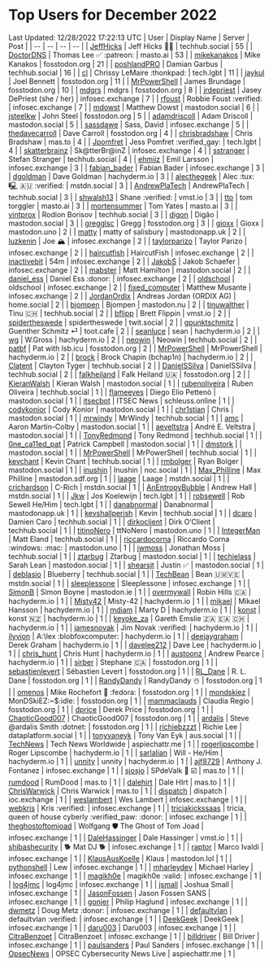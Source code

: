 # Top Users for December 2022
Last Updated: 12/28/2022 17:22:13 UTC
| User | Display Name | Server | Post |
| -- | -- | -- | -- |
| [JeffHicks](https://techhub.social/@JeffHicks) | Jeff Hicks 🐶🎼 | techhub.social | 55 |
| [DoctorDNS](https://masto.ai/@DoctorDNS) | Thomas Lee ✅ :patreon: | masto.ai | 53 |
| [mikekanakos](https://fosstodon.org/@mikekanakos) | Mike Kanakos | fosstodon.org | 21 |
| [poshlandPRO](https://techhub.social/@poshlandPRO) | Damian Garbus | techhub.social | 16 |
| [cl](https://tech.lgbt/@cl) | Chrissy LeMaire :thonkpad: | tech.lgbt | 11 |
| [jaykul](https://fosstodon.org/@jaykul) | Joel Bennett | fosstodon.org | 11 |
| [MrPowerShell](https://fosstodon.org/@MrPowerShell) | James Brundage | fosstodon.org | 10 |
| [mdgrs](https://fosstodon.org/@mdgrs) | mdgrs | fosstodon.org | 8 |
| [jrdepriest](https://infosec.exchange/@jrdepriest) | Jasey DePriest (she / her) | infosec.exchange | 7 |
| [rfoust](https://infosec.exchange/@rfoust) | Robbie Foust :verified: | infosec.exchange | 7 |
| [mdowst](https://mastodon.social/@mdowst) | Matthew Dowst | mastodon.social | 6 |
| [jsteelkw](https://fosstodon.org/@jsteelkw) | John Steel | fosstodon.org | 5 |
| [adamdriscoll](https://mastodon.social/@adamdriscoll) | Adam Driscoll | mastodon.social | 5 |
| [sassdawe](https://infosec.exchange/@sassdawe) | Sass, David | infosec.exchange | 5 |
| [thedavecarroll](https://fosstodon.org/@thedavecarroll) | Dave Carroll | fosstodon.org | 4 |
| [chrisbradshaw](https://mas.to/@chrisbradshaw) | Chris Bradshaw | mas.to | 4 |
| [Jpomfret](https://tech.lgbt/@Jpomfret) | Jess Pomfret :verified_gay: | tech.lgbt | 4 |
| [skatterbrainz](https://infosec.exchange/@skatterbrainz) | Sk@tterBr@inZ | infosec.exchange | 4 |
| [sstranger](https://techhub.social/@sstranger) | Stefan Stranger | techhub.social | 4 |
| [ehmiiz](https://infosec.exchange/@ehmiiz) | Emil Larsson | infosec.exchange | 3 |
| [fabian_bader](https://infosec.exchange/@fabian_bader) | Fabian Bader | infosec.exchange | 3 |
| [dgoldman](https://hachyderm.io/@dgoldman) | Dave Goldman | hachyderm.io | 3 |
| [alecthegeek](https://mstdn.social/@alecthegeek) | Alec :tux: 🖳 🇦🇺 :verified: | mstdn.social | 3 |
| [AndrewPlaTech](https://techhub.social/@AndrewPlaTech) | AndrewPlaTech | techhub.social | 3 |
| [shwalsh13](https://vmst.io/@shwalsh13) | Shane :verified: | vmst.io | 3 |
| [tto](https://masto.ai/@tto) | tom torggler | masto.ai | 3 |
| [mortensummer](https://masto.ai/@mortensummer) | Tom Yates | masto.ai | 3 |
| [vintprox](https://techhub.social/@vintprox) | Rodion Borisov | techhub.social | 3 |
| [digon](https://mastodon.social/@digon) | Digão | mastodon.social | 3 |
| [gregglsc](https://fosstodon.org/@gregglsc) | Gregg | fosstodon.org | 3 |
| [gioxx](https://mastodon.uno/@gioxx) | Gioxx | mastodon.uno | 2 |
| [matty](https://mastodonapp.uk/@matty) | matty of salisbury | mastodonapp.uk | 2 |
| [luzkenin](https://infosec.exchange/@luzkenin) | Joe 🏔️ | infosec.exchange | 2 |
| [taylorparizo](https://infosec.exchange/@taylorparizo) | Taylor Parizo | infosec.exchange | 2 |
| [haircutfish](https://infosec.exchange/@haircutfish) | HaircutFish | infosec.exchange | 2 |
| [inactivebit](https://infosec.exchange/@inactivebit) | 54m | infosec.exchange | 2 |
| [JakobS](https://infosec.exchange/@JakobS) | Jakob Schaefer | infosec.exchange | 2 |
| [mabster](https://mastodon.social/@mabster) | Matt Hamilton | mastodon.social | 2 |
| [daniel_ess](https://infosec.exchange/@daniel_ess) | Daniel Ess :donor: | infosec.exchange | 2 |
| [oldschool](https://infosec.exchange/@oldschool) | oldschool | infosec.exchange | 2 |
| [fixed_computer](https://infosec.exchange/@fixed_computer) | Matthew Musante | infosec.exchange | 2 |
| [JordanOrdix](https://home.social/@JordanOrdix) | Andreas Jordan (ORDIX AG) | home.social | 2 |
| [bjompen](https://mastodon.nu/@bjompen) | Bjompen | mastodon.nu | 2 |
| [tinuwalther](https://techhub.social/@tinuwalther) | Tinu 🇨🇭 | techhub.social | 2 |
| [bflipp](https://vmst.io/@bflipp) | Brett Flippin | vmst.io | 2 |
| [spidertheswede](https://twit.social/@spidertheswede) | spidertheswede | twit.social | 2 |
| [gpunktschmitz](https://toot.cafe/@gpunktschmitz) | Guenther Schmitz ⏎ | toot.cafe | 2 |
| [seanluce](https://hachyderm.io/@seanluce) | sean | hachyderm.io | 2 |
| [wg](https://hachyderm.io/@wg) | W.Gross | hachyderm.io | 2 |
| [neowin](https://techhub.social/@neowin) | Neowin | techhub.social | 2 |
| [patbf](https://fosstodon.org/@patbf) | Pat with lsb.icu | fosstodon.org | 2 |
| [MrPowerShell](https://hachyderm.io/@MrPowerShell) | MrPowerShell | hachyderm.io | 2 |
| [brock](https://hachyderm.io/@brock) | Brock Chapin (bchap1n) | hachyderm.io | 2 |
| [Clatent](https://techhub.social/@Clatent) | Clayton Tyger | techhub.social | 2 |
| [DanielSSilva](https://techhub.social/@DanielSSilva) | DanielSSilva | techhub.social | 2 |
| [falkheiland](https://fosstodon.org/@falkheiland) | Falk Heiland 🇺🇦 | fosstodon.org | 2 |
| [KieranWalsh](https://mastodon.social/@KieranWalsh) | Kieran Walsh | mastodon.social | 1 |
| [rubenoliveira](https://techhub.social/@rubenoliveira) | Ruben Oliveira | techhub.social | 1 |
| [flameeyes](https://mastodon.social/@flameeyes) | Diego Elio Pettenò | mastodon.social | 1 |
| [itsecbot](https://schleuss.online/@itsecbot) | ITSEC News | schleuss.online | 1 |
| [codykonior](https://mastodon.social/@codykonior) | Cody Konior | mastodon.social | 1 |
| [chr1stian](https://mastodon.social/@chr1stian) | Chris | mastodon.social | 1 |
| [mrwindy](https://techhub.social/@mrwindy) | MrWindy | techhub.social | 1 |
| [amc](https://mastodon.social/@amc) | Aaron Martin-Colby | mastodon.social | 1 |
| [aeveltstra](https://mastodon.social/@aeveltstra) | André E. Veltstra | mastodon.social | 1 |
| [TonyRedmond](https://techhub.social/@TonyRedmond) | Tony Redmond | techhub.social | 1 |
| [0ne_ca11ed_pat](https://mastodon.social/@0ne_ca11ed_pat) | Patrick Campbell | mastodon.social | 1 |
| [dmstork](https://mastodon.social/@dmstork) |  | mastodon.social | 1 |
| [MrPowerShell](https://techhub.social/@MrPowerShell) | MrPowerShell | techhub.social | 1 |
| [kevchant](https://techhub.social/@kevchant) | Kevin Chant | techhub.social | 1 |
| [rmbolger](https://mastodon.social/@rmbolger) | Ryan Bolger | mastodon.social | 1 |
| [inushin](https://noc.social/@inushin) | Inushin | noc.social | 1 |
| [Max_Philline](https://mastodon.sdf.org/@Max_Philline) | Max Philline | mastodon.sdf.org | 1 |
| [laage](https://mstdn.social/@laage) | Laage | mstdn.social | 1 |
| [crichardson](https://mstdn.social/@crichardson) | C-Rich | mstdn.social | 1 |
| [AnEntropyBubble](https://mstdn.social/@AnEntropyBubble) | Andrew Hall | mstdn.social | 1 |
| [Jkw](https://tech.lgbt/@Jkw) | Jos Koelewijn | tech.lgbt | 1 |
| [robsewell](https://tech.lgbt/@robsewell) | Rob Sewell He/Him | tech.lgbt | 1 |
| [danabnormal](https://mastodonapp.uk/@danabnormal) | Danabnormal | mastodonapp.uk | 1 |
| [kevshallperish](https://techhub.social/@kevshallperish) | Kevin | techhub.social | 1 |
| [dcaro](https://techhub.social/@dcaro) | Damien Caro | techhub.social | 1 |
| [dirkoclient](https://techhub.social/@dirkoclient) | Dirk O‘Client | techhub.social | 1 |
| [titinoNero](https://mastodon.uno/@titinoNero) | ttNoNero | mastodon.uno | 1 |
| [IntegerMan](https://techhub.social/@IntegerMan) | Matt Eland | techhub.social | 1 |
| [riccardocorna](https://mastodon.uno/@riccardocorna) | Riccardo Corna :windows: :mac: | mastodon.uno | 1 |
| [jwmoss](https://techhub.social/@jwmoss) | Jonathan Moss | techhub.social | 1 |
| [ztarbug](https://mastodon.social/@ztarbug) | Ztarbug | mastodon.social | 1 |
| [techielass](https://mastodon.social/@techielass) | Sarah Lean | mastodon.social | 1 |
| [shearsjt](https://mastodon.social/@shearsjt) | Justin ✅ | mastodon.social | 1 |
| [deblasio](https://techhub.social/@deblasio) | Blueberry | techhub.social | 1 |
| [TechBean](https://mstdn.social/@TechBean) | Bean 🇺🇲🇻🇪 | mstdn.social | 1 |
| [sleeplessone](https://infosec.exchange/@sleeplessone) | Sleeplessone | infosec.exchange | 1 |
| [SimonB](https://mastodon.ie/@SimonB) | Simon Boyne | mastodon.ie | 1 |
| [overmywall](https://hachyderm.io/@overmywall) | Robin Hills 🇨🇦 | hachyderm.io | 1 |
| [Misty42](https://hachyderm.io/@Misty42) | Misty-42 | hachyderm.io | 1 |
| [mikael](https://hachyderm.io/@mikael) | Mikael Hansson | hachyderm.io | 1 |
| [mdiam](https://hachyderm.io/@mdiam) | Marty D | hachyderm.io | 1 |
| [konst](https://hachyderm.io/@konst) | konst 🇳🇿 | hachyderm.io | 1 |
| [keyoke_za](https://hachyderm.io/@keyoke_za) | Gareth Emslie 🇿🇦 🇪🇦 🇨🇭 | hachyderm.io | 1 |
| [jamesnovak](https://hachyderm.io/@jamesnovak) | Jim Novak :verified: | hachyderm.io | 1 |
| [ilyvion](https://hachyderm.io/@ilyvion) | A:\lex :blobfoxcomputer: | hachyderm.io | 1 |
| [deejaygraham](https://hachyderm.io/@deejaygraham) | Derek Graham | hachyderm.io | 1 |
| [davelee212](https://hachyderm.io/@davelee212) | Dave Lee | hachyderm.io | 1 |
| [chris_hunt](https://hachyderm.io/@chris_hunt) | Chris Hunt | hachyderm.io | 1 |
| [austoonz](https://hachyderm.io/@austoonz) | Andrew Pearce | hachyderm.io | 1 |
| [sirber](https://fosstodon.org/@sirber) | Stephane 🇨🇦 | fosstodon.org | 1 |
| [sebastienlevert](https://fosstodon.org/@sebastienlevert) | Sébastien Levert | fosstodon.org | 1 |
| [RL_Dane](https://fosstodon.org/@RL_Dane) | R. L. Dane | fosstodon.org | 1 |
| [RandyDandy](https://fosstodon.org/@RandyDandy) | RandyDandy ☃️ | fosstodon.org | 1 |
| [omenos](https://fosstodon.org/@omenos) | Mike Rochefort 🐧 :fedora: | fosstodon.org | 1 |
| [mondskiez](https://fosstodon.org/@mondskiez) | MonDSkiEZ:~$:idle: | fosstodon.org | 1 |
| [mammaclauds](https://fosstodon.org/@mammaclauds) | Claudia Regio | fosstodon.org | 1 |
| [dprice](https://fosstodon.org/@dprice) | Derek Price | fosstodon.org | 1 |
| [ChaoticGood007](https://fosstodon.org/@ChaoticGood007) | ChaoticGood007 | fosstodon.org | 1 |
| [ardalis](https://fosstodon.org/@ardalis) | Steve @ardalis Smith :dotnet: | fosstodon.org | 1 |
| [richiebzzzt](https://dataplatform.social/@richiebzzzt) | Richie Lee | dataplatform.social | 1 |
| [tonyvaneyk](https://aus.social/@tonyvaneyk) | Tony Van Eyk | aus.social | 1 |
| [TechNews](https://aspiechattr.me/@TechNews) | Tech News Worldwide | aspiechattr.me | 1 |
| [rogerlipscombe](https://hachyderm.io/@rogerlipscombe) | Roger Lipscombe | hachyderm.io | 1 |
| [sarlalian](https://hachyderm.io/@sarlalian) | Will - He/Him | hachyderm.io | 1 |
| [unnity](https://hachyderm.io/@unnity) | unnity | hachyderm.io | 1 |
| [ajf8729](https://infosec.exchange/@ajf8729) | Anthony J. Fontanez | infosec.exchange | 1 |
| [sjosjo](https://mas.to/@sjosjo) | SPdeValk 🐘️ ☑️ | mas.to | 1 |
| [rumdood](https://mas.to/@rumdood) | RumDood | mas.to | 1 |
| [dalehirt](https://mas.to/@dalehirt) | Dale HIrt | mas.to | 1 |
| [ChrisWarwick](https://mas.to/@ChrisWarwick) | Chris Warwick | mas.to | 1 |
| [dispatch](https://ioc.exchange/@dispatch) | dispatch | ioc.exchange | 1 |
| [weslambert](https://infosec.exchange/@weslambert) | Wes Lambert | infosec.exchange | 1 |
| [webkris](https://infosec.exchange/@webkris) | Kris :verified: | infosec.exchange | 1 |
| [triciakickssaas](https://infosec.exchange/@triciakickssaas) | tricia, queen of house cyberly :verified_paw: :donor: | infosec.exchange | 1 |
| [theghostoftomjoad](https://infosec.exchange/@theghostoftomjoad) | Wolfgang 🛡️  The Ghost of Tom Joad | infosec.exchange | 1 |
| [DaleHassinger](https://vmst.io/@DaleHassinger) | Dale Hassinger | vmst.io | 1 |
| [shibashecurity](https://infosec.exchange/@shibashecurity) | 🐕 Mat DJ 🐕 | infosec.exchange | 1 |
| [raptor](https://infosec.exchange/@raptor) | Marco Ivaldi | infosec.exchange | 1 |
| [KlausAusKoelle](https://mastodon.lol/@KlausAusKoelle) | Klaus | mastodon.lol | 1 |
| [pythonshell](https://infosec.exchange/@pythonshell) | Lew | infosec.exchange | 1 |
| [mharleydev](https://infosec.exchange/@mharleydev) | Michael Harley | infosec.exchange | 1 |
| [magikh0e](https://infosec.exchange/@magikh0e) | magikh0e  :valid: | infosec.exchange | 1 |
| [log4jmc](https://infosec.exchange/@log4jmc) | log4jmc | infosec.exchange | 1 |
| [jsmall](https://infosec.exchange/@jsmall) | Joshua Small | infosec.exchange | 1 |
| [JasonFossen](https://infosec.exchange/@JasonFossen) | Jason Fossen SANS | infosec.exchange | 1 |
| [gonjer](https://infosec.exchange/@gonjer) | Philip Haglund | infosec.exchange | 1 |
| [dwmetz](https://infosec.exchange/@dwmetz) | Doug Metz :donor: | infosec.exchange | 1 |
| [defaultvlan](https://infosec.exchange/@defaultvlan) | defaultvlan :verified: | infosec.exchange | 1 |
| [DeekGeek](https://infosec.exchange/@DeekGeek) | DeekGeek | infosec.exchange | 1 |
| [daru003](https://infosec.exchange/@daru003) | Daru003 | infosec.exchange | 1 |
| [CitraBenzoet](https://infosec.exchange/@CitraBenzoet) | CitraBenzoet | infosec.exchange | 1 |
| [billdriver](https://infosec.exchange/@billdriver) | Bill Driver | infosec.exchange | 1 |
| [paulsanders](https://infosec.exchange/@paulsanders) | Paul Sanders | infosec.exchange | 1 |
| [OpsecNews](https://aspiechattr.me/@OpsecNews) | OPSEC Cybersecurity News Live | aspiechattr.me | 1 |
